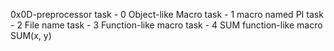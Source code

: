 0x0D-preprocessor
task - 0 
Object-like Macro
task - 1
macro named PI
task - 2
File name
task - 3
Function-like macro
task - 4
SUM function-like macro SUM(x, y)

